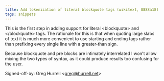 ```yaml
---
title: Add tokenization of literal blockquote tags (wikitext, 8888a18)
tags: snippets
---
```


This is the first step in adding support for literal &lt;blockquote&gt; and &lt;/blockquote&gt; tags. The rationale for this is that when quoting large slabs of text it is much more convenient to use starting and ending tags rather than prefixing every single line with a greater-than sign.

Because blockquote and pre blocks are intimately interrelated I won't allow mixing the two types of syntax, as it could produce results too confusing for the user.

Signed-off-by: Greg Hurrell &lt;greg@hurrell.net&gt;
